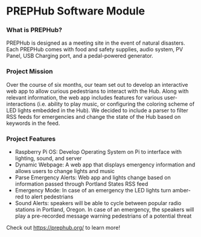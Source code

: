 PREPHub Software Module
======

### What is PREPHub?

PREPHub is designed as a meeting site in the event of natural disasters. Each PREPHub comes with food and safety supplies, audio system, PV Panel, USB Charging port, and a pedal-powered generator. 

### Project Mission

Over the course of six months, our team set out to develop an interactive web app to allow curious pedestrians to interact with the Hub. Along with relevant information, the web app includes features for various user-interactions (i.e. ability to play music, or configuring the coloring scheme of LED lights embedded in the Hub). We decided to include a parser to filter RSS feeds for emergencies and change the state of the Hub based on keywords in the feed.

### Project Features

- Raspberry Pi OS: Develop Operating System on Pi to interface with lighting, sound, and server
- Dynamic Webpage: A web app that displays emergency information and allows users to change lights and music 
- Parse Emergency Alerts: Web app and lights change based on information passed through Portland States RSS feed
- Emergency Mode: In case of an emergency the LED lights turn amber-red to alert pedestrians 
- Sound Alerts: speakers will be able to cycle between popular radio stations in Portland, Oregon. In case of an emergency, the speakers will play a pre-recorded message warning pedestrians of a potential threat

Check out https://prephub.org/ to learn more!
